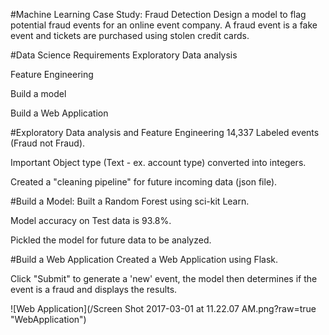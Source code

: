 #Machine Learning Case Study: Fraud Detection
Design a model to flag potential fraud events for an online event company.
A fraud event is a fake event and tickets are purchased using stolen
credit cards.

#Data Science Requirements
Exploratory Data analysis

Feature Engineering

Build a model

Build a Web Application


#Exploratory Data analysis and Feature Engineering
14,337 Labeled events (Fraud not Fraud).

Important Object type (Text - ex. account type) converted into integers.

Created a "cleaning pipeline" for future incoming data (json file).

#Build a Model:
Built a Random Forest using sci-kit Learn.

Model accuracy on Test data is 93.8%.

Pickled the model for future data to be analyzed.

#Build a Web Application
Created a Web Application using Flask.

Click "Submit" to generate a 'new' event, the model then determines
if the event is a fraud and displays the results.

![Web Application](/Screen Shot 2017-03-01 at 11.22.07 AM.png?raw=true "WebApplication")

